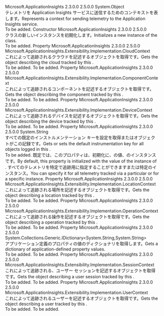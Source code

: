 <Type Name="TelemetryContext" FullName="Microsoft.ApplicationInsights.DataContracts.TelemetryContext">
  <TypeSignature Language="C#" Value="public sealed class TelemetryContext" />
  <TypeSignature Language="ILAsm" Value=".class public auto ansi sealed beforefieldinit TelemetryContext extends System.Object" />
  <TypeSignature Language="DocId" Value="T:Microsoft.ApplicationInsights.DataContracts.TelemetryContext" />
  <TypeSignature Language="VB.NET" Value="Public NotInheritable Class TelemetryContext" />
  <TypeSignature Language="F#" Value="type TelemetryContext = class" />
  <AssemblyInfo>
    <AssemblyName>Microsoft.ApplicationInsights</AssemblyName>
    <AssemblyVersion>2.3.0.0</AssemblyVersion>
    <AssemblyVersion>2.5.0.0</AssemblyVersion>
  </AssemblyInfo>
  <Base>
    <BaseTypeName>System.Object</BaseTypeName>
  </Base>
  <Interfaces />
  <Docs>
    <summary>
            <span data-ttu-id="e803a-101">テレメトリを Application Insights サービスに送信するためのコンテキストを表します。</span><span class="sxs-lookup"><span data-stu-id="e803a-101">Represents a context for sending telemetry to the Application Insights service.</span></span>
            </summary>
    <remarks>To be added.</remarks>
  </Docs>
  <Members>
    <Member MemberName=".ctor">
      <MemberSignature Language="C#" Value="public TelemetryContext ();" />
      <MemberSignature Language="ILAsm" Value=".method public hidebysig specialname rtspecialname instance void .ctor() cil managed" />
      <MemberSignature Language="DocId" Value="M:Microsoft.ApplicationInsights.DataContracts.TelemetryContext.#ctor" />
      <MemberSignature Language="VB.NET" Value="Public Sub New ()" />
      <MemberType>Constructor</MemberType>
      <AssemblyInfo>
        <AssemblyName>Microsoft.ApplicationInsights</AssemblyName>
        <AssemblyVersion>2.3.0.0</AssemblyVersion>
        <AssemblyVersion>2.5.0.0</AssemblyVersion>
      </AssemblyInfo>
      <Parameters />
      <Docs>
        <summary>
            <span data-ttu-id="e803a-102"><see cref="T:Microsoft.ApplicationInsights.DataContracts.TelemetryContext" /> クラスの新しいインスタンスを初期化します。</span><span class="sxs-lookup"><span data-stu-id="e803a-102">Initializes a new instance of the <see cref="T:Microsoft.ApplicationInsights.DataContracts.TelemetryContext" /> class.</span></span>
            </summary>
        <remarks>To be added.</remarks>
      </Docs>
    </Member>
    <Member MemberName="Cloud">
      <MemberSignature Language="C#" Value="public Microsoft.ApplicationInsights.Extensibility.Implementation.CloudContext Cloud { get; }" />
      <MemberSignature Language="ILAsm" Value=".property instance class Microsoft.ApplicationInsights.Extensibility.Implementation.CloudContext Cloud" />
      <MemberSignature Language="DocId" Value="P:Microsoft.ApplicationInsights.DataContracts.TelemetryContext.Cloud" />
      <MemberSignature Language="VB.NET" Value="Public ReadOnly Property Cloud As CloudContext" />
      <MemberSignature Language="F#" Value="member this.Cloud : Microsoft.ApplicationInsights.Extensibility.Implementation.CloudContext" Usage="Microsoft.ApplicationInsights.DataContracts.TelemetryContext.Cloud" />
      <MemberType>Property</MemberType>
      <AssemblyInfo>
        <AssemblyName>Microsoft.ApplicationInsights</AssemblyName>
        <AssemblyVersion>2.3.0.0</AssemblyVersion>
        <AssemblyVersion>2.5.0.0</AssemblyVersion>
      </AssemblyInfo>
      <ReturnValue>
        <ReturnType>Microsoft.ApplicationInsights.Extensibility.Implementation.CloudContext</ReturnType>
      </ReturnValue>
      <Docs>
        <summary>
            <span data-ttu-id="e803a-103">これによって追跡されるクラウドを記述するオブジェクトを取得<see cref="T:Microsoft.ApplicationInsights.DataContracts.TelemetryContext" />です。</span><span class="sxs-lookup"><span data-stu-id="e803a-103">Gets the object describing the cloud tracked by this <see cref="T:Microsoft.ApplicationInsights.DataContracts.TelemetryContext" />.</span></span>
            </summary>
        <value>To be added.</value>
        <remarks>To be added.</remarks>
      </Docs>
    </Member>
    <Member MemberName="Component">
      <MemberSignature Language="C#" Value="public Microsoft.ApplicationInsights.Extensibility.Implementation.ComponentContext Component { get; }" />
      <MemberSignature Language="ILAsm" Value=".property instance class Microsoft.ApplicationInsights.Extensibility.Implementation.ComponentContext Component" />
      <MemberSignature Language="DocId" Value="P:Microsoft.ApplicationInsights.DataContracts.TelemetryContext.Component" />
      <MemberSignature Language="VB.NET" Value="Public ReadOnly Property Component As ComponentContext" />
      <MemberSignature Language="F#" Value="member this.Component : Microsoft.ApplicationInsights.Extensibility.Implementation.ComponentContext" Usage="Microsoft.ApplicationInsights.DataContracts.TelemetryContext.Component" />
      <MemberType>Property</MemberType>
      <AssemblyInfo>
        <AssemblyName>Microsoft.ApplicationInsights</AssemblyName>
        <AssemblyVersion>2.3.0.0</AssemblyVersion>
        <AssemblyVersion>2.5.0.0</AssemblyVersion>
      </AssemblyInfo>
      <ReturnValue>
        <ReturnType>Microsoft.ApplicationInsights.Extensibility.Implementation.ComponentContext</ReturnType>
      </ReturnValue>
      <Docs>
        <summary>
            <span data-ttu-id="e803a-104">これによって追跡されるコンポーネントを記述するオブジェクトを取得<see cref="T:Microsoft.ApplicationInsights.DataContracts.TelemetryContext" />です。</span><span class="sxs-lookup"><span data-stu-id="e803a-104">Gets the object describing the component tracked by this <see cref="T:Microsoft.ApplicationInsights.DataContracts.TelemetryContext" />.</span></span>
            </summary>
        <value>To be added.</value>
        <remarks>To be added.</remarks>
      </Docs>
    </Member>
    <Member MemberName="Device">
      <MemberSignature Language="C#" Value="public Microsoft.ApplicationInsights.Extensibility.Implementation.DeviceContext Device { get; }" />
      <MemberSignature Language="ILAsm" Value=".property instance class Microsoft.ApplicationInsights.Extensibility.Implementation.DeviceContext Device" />
      <MemberSignature Language="DocId" Value="P:Microsoft.ApplicationInsights.DataContracts.TelemetryContext.Device" />
      <MemberSignature Language="VB.NET" Value="Public ReadOnly Property Device As DeviceContext" />
      <MemberSignature Language="F#" Value="member this.Device : Microsoft.ApplicationInsights.Extensibility.Implementation.DeviceContext" Usage="Microsoft.ApplicationInsights.DataContracts.TelemetryContext.Device" />
      <MemberType>Property</MemberType>
      <AssemblyInfo>
        <AssemblyName>Microsoft.ApplicationInsights</AssemblyName>
        <AssemblyVersion>2.3.0.0</AssemblyVersion>
        <AssemblyVersion>2.5.0.0</AssemblyVersion>
      </AssemblyInfo>
      <ReturnValue>
        <ReturnType>Microsoft.ApplicationInsights.Extensibility.Implementation.DeviceContext</ReturnType>
      </ReturnValue>
      <Docs>
        <summary>
            <span data-ttu-id="e803a-105">これによって追跡されるデバイスを記述するオブジェクトを取得<see cref="T:Microsoft.ApplicationInsights.DataContracts.TelemetryContext" />です。</span><span class="sxs-lookup"><span data-stu-id="e803a-105">Gets the object describing the device tracked by this <see cref="T:Microsoft.ApplicationInsights.DataContracts.TelemetryContext" />.</span></span>
            </summary>
        <value>To be added.</value>
        <remarks>To be added.</remarks>
      </Docs>
    </Member>
    <Member MemberName="InstrumentationKey">
      <MemberSignature Language="C#" Value="public string InstrumentationKey { get; set; }" />
      <MemberSignature Language="ILAsm" Value=".property instance string InstrumentationKey" />
      <MemberSignature Language="DocId" Value="P:Microsoft.ApplicationInsights.DataContracts.TelemetryContext.InstrumentationKey" />
      <MemberSignature Language="VB.NET" Value="Public Property InstrumentationKey As String" />
      <MemberSignature Language="F#" Value="member this.InstrumentationKey : string with get, set" Usage="Microsoft.ApplicationInsights.DataContracts.TelemetryContext.InstrumentationKey" />
      <MemberType>Property</MemberType>
      <AssemblyInfo>
        <AssemblyName>Microsoft.ApplicationInsights</AssemblyName>
        <AssemblyVersion>2.3.0.0</AssemblyVersion>
        <AssemblyVersion>2.5.0.0</AssemblyVersion>
      </AssemblyInfo>
      <ReturnValue>
        <ReturnType>System.String</ReturnType>
      </ReturnValue>
      <Docs>
        <summary>
            <span data-ttu-id="e803a-106">すべての既定のインストルメンテーション キーを設定を取得または<see cref="T:Microsoft.ApplicationInsights.Channel.ITelemetry" />オブジェクトがこの記録<see cref="T:Microsoft.ApplicationInsights.DataContracts.TelemetryContext" />です。</span><span class="sxs-lookup"><span data-stu-id="e803a-106">Gets or sets the default instrumentation key for all <see cref="T:Microsoft.ApplicationInsights.Channel.ITelemetry" /> objects logged in this <see cref="T:Microsoft.ApplicationInsights.DataContracts.TelemetryContext" />.</span></span>
            </summary>
        <value>To be added.</value>
        <remarks>
            <span data-ttu-id="e803a-107">既定では、このプロパティは、初期化に、<see cref="P:Microsoft.ApplicationInsights.Extensibility.TelemetryConfiguration.InstrumentationKey" />の値、<see cref="P:Microsoft.ApplicationInsights.Extensibility.TelemetryConfiguration.Active" />のインスタンス<see cref="T:Microsoft.ApplicationInsights.Extensibility.TelemetryConfiguration" />です。</span><span class="sxs-lookup"><span data-stu-id="e803a-107">By default, this property is initialized with the <see cref="P:Microsoft.ApplicationInsights.Extensibility.TelemetryConfiguration.InstrumentationKey" /> value of the <see cref="P:Microsoft.ApplicationInsights.Extensibility.TelemetryConfiguration.Active" /> instance of <see cref="T:Microsoft.ApplicationInsights.Extensibility.TelemetryConfiguration" />.</span></span> <span data-ttu-id="e803a-108">すべてのテレメトリを特定で追跡用に指定することができます<see cref="T:Microsoft.ApplicationInsights.TelemetryClient" />または特定の<see cref="T:Microsoft.ApplicationInsights.Channel.ITelemetry" />インスタンス。</span><span class="sxs-lookup"><span data-stu-id="e803a-108">You can specify it for all telemetry tracked via a particular <see cref="T:Microsoft.ApplicationInsights.TelemetryClient" /> or for a specific <see cref="T:Microsoft.ApplicationInsights.Channel.ITelemetry" /> instance.</span></span>
            </remarks>
      </Docs>
    </Member>
    <Member MemberName="Location">
      <MemberSignature Language="C#" Value="public Microsoft.ApplicationInsights.Extensibility.Implementation.LocationContext Location { get; }" />
      <MemberSignature Language="ILAsm" Value=".property instance class Microsoft.ApplicationInsights.Extensibility.Implementation.LocationContext Location" />
      <MemberSignature Language="DocId" Value="P:Microsoft.ApplicationInsights.DataContracts.TelemetryContext.Location" />
      <MemberSignature Language="VB.NET" Value="Public ReadOnly Property Location As LocationContext" />
      <MemberSignature Language="F#" Value="member this.Location : Microsoft.ApplicationInsights.Extensibility.Implementation.LocationContext" Usage="Microsoft.ApplicationInsights.DataContracts.TelemetryContext.Location" />
      <MemberType>Property</MemberType>
      <AssemblyInfo>
        <AssemblyName>Microsoft.ApplicationInsights</AssemblyName>
        <AssemblyVersion>2.3.0.0</AssemblyVersion>
        <AssemblyVersion>2.5.0.0</AssemblyVersion>
      </AssemblyInfo>
      <ReturnValue>
        <ReturnType>Microsoft.ApplicationInsights.Extensibility.Implementation.LocationContext</ReturnType>
      </ReturnValue>
      <Docs>
        <summary>
            <span data-ttu-id="e803a-109">これによって追跡される場所を記述するオブジェクトを取得<see cref="T:Microsoft.ApplicationInsights.DataContracts.TelemetryContext" />です。</span><span class="sxs-lookup"><span data-stu-id="e803a-109">Gets the object describing a location tracked by this <see cref="T:Microsoft.ApplicationInsights.DataContracts.TelemetryContext" />.</span></span>
            </summary>
        <value>To be added.</value>
        <remarks>To be added.</remarks>
      </Docs>
    </Member>
    <Member MemberName="Operation">
      <MemberSignature Language="C#" Value="public Microsoft.ApplicationInsights.Extensibility.Implementation.OperationContext Operation { get; }" />
      <MemberSignature Language="ILAsm" Value=".property instance class Microsoft.ApplicationInsights.Extensibility.Implementation.OperationContext Operation" />
      <MemberSignature Language="DocId" Value="P:Microsoft.ApplicationInsights.DataContracts.TelemetryContext.Operation" />
      <MemberSignature Language="VB.NET" Value="Public ReadOnly Property Operation As OperationContext" />
      <MemberSignature Language="F#" Value="member this.Operation : Microsoft.ApplicationInsights.Extensibility.Implementation.OperationContext" Usage="Microsoft.ApplicationInsights.DataContracts.TelemetryContext.Operation" />
      <MemberType>Property</MemberType>
      <AssemblyInfo>
        <AssemblyName>Microsoft.ApplicationInsights</AssemblyName>
        <AssemblyVersion>2.3.0.0</AssemblyVersion>
        <AssemblyVersion>2.5.0.0</AssemblyVersion>
      </AssemblyInfo>
      <ReturnValue>
        <ReturnType>Microsoft.ApplicationInsights.Extensibility.Implementation.OperationContext</ReturnType>
      </ReturnValue>
      <Docs>
        <summary>
            <span data-ttu-id="e803a-110">これによって追跡される操作を記述するオブジェクトを取得<see cref="T:Microsoft.ApplicationInsights.DataContracts.TelemetryContext" />です。</span><span class="sxs-lookup"><span data-stu-id="e803a-110">Gets the object describing a operation tracked by this <see cref="T:Microsoft.ApplicationInsights.DataContracts.TelemetryContext" />.</span></span>
            </summary>
        <value>To be added.</value>
        <remarks>To be added.</remarks>
      </Docs>
    </Member>
    <Member MemberName="Properties">
      <MemberSignature Language="C#" Value="public System.Collections.Generic.IDictionary&lt;string,string&gt; Properties { get; }" />
      <MemberSignature Language="ILAsm" Value=".property instance class System.Collections.Generic.IDictionary`2&lt;string, string&gt; Properties" />
      <MemberSignature Language="DocId" Value="P:Microsoft.ApplicationInsights.DataContracts.TelemetryContext.Properties" />
      <MemberSignature Language="VB.NET" Value="Public ReadOnly Property Properties As IDictionary(Of String, String)" />
      <MemberSignature Language="F#" Value="member this.Properties : System.Collections.Generic.IDictionary&lt;string, string&gt;" Usage="Microsoft.ApplicationInsights.DataContracts.TelemetryContext.Properties" />
      <MemberType>Property</MemberType>
      <AssemblyInfo>
        <AssemblyName>Microsoft.ApplicationInsights</AssemblyName>
        <AssemblyVersion>2.3.0.0</AssemblyVersion>
        <AssemblyVersion>2.5.0.0</AssemblyVersion>
      </AssemblyInfo>
      <ReturnValue>
        <ReturnType>System.Collections.Generic.IDictionary&lt;System.String,System.String&gt;</ReturnType>
      </ReturnValue>
      <Docs>
        <summary>
            <span data-ttu-id="e803a-111">アプリケーション定義のプロパティの値のディクショナリを取得します。</span><span class="sxs-lookup"><span data-stu-id="e803a-111">Gets a dictionary of application-defined property values.</span></span>
            </summary>
        <value>To be added.</value>
        <remarks>To be added.</remarks>
      </Docs>
    </Member>
    <Member MemberName="Session">
      <MemberSignature Language="C#" Value="public Microsoft.ApplicationInsights.Extensibility.Implementation.SessionContext Session { get; }" />
      <MemberSignature Language="ILAsm" Value=".property instance class Microsoft.ApplicationInsights.Extensibility.Implementation.SessionContext Session" />
      <MemberSignature Language="DocId" Value="P:Microsoft.ApplicationInsights.DataContracts.TelemetryContext.Session" />
      <MemberSignature Language="VB.NET" Value="Public ReadOnly Property Session As SessionContext" />
      <MemberSignature Language="F#" Value="member this.Session : Microsoft.ApplicationInsights.Extensibility.Implementation.SessionContext" Usage="Microsoft.ApplicationInsights.DataContracts.TelemetryContext.Session" />
      <MemberType>Property</MemberType>
      <AssemblyInfo>
        <AssemblyName>Microsoft.ApplicationInsights</AssemblyName>
        <AssemblyVersion>2.3.0.0</AssemblyVersion>
        <AssemblyVersion>2.5.0.0</AssemblyVersion>
      </AssemblyInfo>
      <ReturnValue>
        <ReturnType>Microsoft.ApplicationInsights.Extensibility.Implementation.SessionContext</ReturnType>
      </ReturnValue>
      <Docs>
        <summary>
            <span data-ttu-id="e803a-112">これによって追跡される、ユーザー セッションを記述するオブジェクトを取得<see cref="T:Microsoft.ApplicationInsights.DataContracts.TelemetryContext" />です。</span><span class="sxs-lookup"><span data-stu-id="e803a-112">Gets the object describing a user session tracked by this <see cref="T:Microsoft.ApplicationInsights.DataContracts.TelemetryContext" />.</span></span>
            </summary>
        <value>To be added.</value>
        <remarks>To be added.</remarks>
      </Docs>
    </Member>
    <Member MemberName="User">
      <MemberSignature Language="C#" Value="public Microsoft.ApplicationInsights.Extensibility.Implementation.UserContext User { get; }" />
      <MemberSignature Language="ILAsm" Value=".property instance class Microsoft.ApplicationInsights.Extensibility.Implementation.UserContext User" />
      <MemberSignature Language="DocId" Value="P:Microsoft.ApplicationInsights.DataContracts.TelemetryContext.User" />
      <MemberSignature Language="VB.NET" Value="Public ReadOnly Property User As UserContext" />
      <MemberSignature Language="F#" Value="member this.User : Microsoft.ApplicationInsights.Extensibility.Implementation.UserContext" Usage="Microsoft.ApplicationInsights.DataContracts.TelemetryContext.User" />
      <MemberType>Property</MemberType>
      <AssemblyInfo>
        <AssemblyName>Microsoft.ApplicationInsights</AssemblyName>
        <AssemblyVersion>2.3.0.0</AssemblyVersion>
        <AssemblyVersion>2.5.0.0</AssemblyVersion>
      </AssemblyInfo>
      <ReturnValue>
        <ReturnType>Microsoft.ApplicationInsights.Extensibility.Implementation.UserContext</ReturnType>
      </ReturnValue>
      <Docs>
        <summary>
            <span data-ttu-id="e803a-113">これによって追跡されるユーザーを記述するオブジェクトを取得<see cref="T:Microsoft.ApplicationInsights.DataContracts.TelemetryContext" />です。</span><span class="sxs-lookup"><span data-stu-id="e803a-113">Gets the object describing a user tracked by this <see cref="T:Microsoft.ApplicationInsights.DataContracts.TelemetryContext" />.</span></span>
            </summary>
        <value>To be added.</value>
        <remarks>To be added.</remarks>
      </Docs>
    </Member>
  </Members>
</Type>